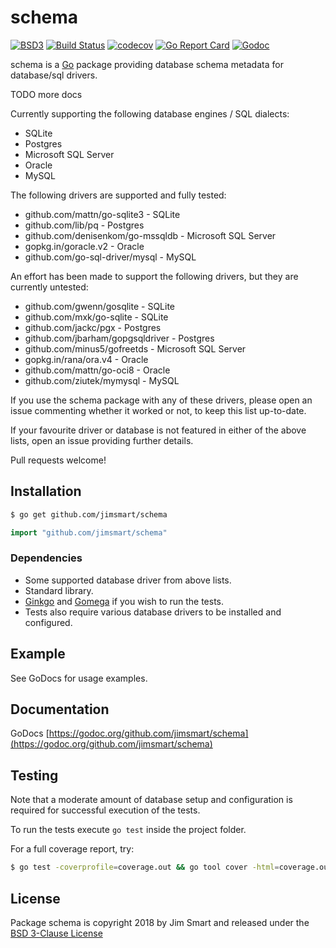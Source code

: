 # schema

[![BSD3](https://img.shields.io/badge/license-BSD3-blue.svg?style=flat)](LICENSE.md) [![Build Status](https://img.shields.io/travis/jimsmart/schema/master.svg?style=flat)](https://travis-ci.org/jimsmart/schema) [![codecov](https://codecov.io/gh/jimsmart/schema/branch/master/graph/badge.svg)](https://codecov.io/gh/jimsmart/schema) [![Go Report Card](https://goreportcard.com/badge/github.com/jimsmart/schema)](https://goreportcard.com/report/github.com/jimsmart/schema) [![Godoc](https://img.shields.io/badge/godoc-reference-blue.svg?style=flat)](https://godoc.org/github.com/jimsmart/schema)

schema is a [Go](https://golang.org) package providing database schema metadata for database/sql drivers.

TODO more docs

Currently supporting the following database engines / SQL dialects:

- SQLite
- Postgres
- Microsoft SQL Server
- Oracle
- MySQL

The following drivers are supported and fully tested:

- github.com/mattn/go-sqlite3 - SQLite
- github.com/lib/pq - Postgres
- github.com/denisenkom/go-mssqldb - Microsoft SQL Server
- gopkg.in/goracle.v2 - Oracle
- github.com/go-sql-driver/mysql - MySQL

An effort has been made to support the following drivers, but they are currently untested:

- github.com/gwenn/gosqlite - SQLite
- github.com/mxk/go-sqlite - SQLite
- github.com/jackc/pgx - Postgres
- github.com/jbarham/gopgsqldriver - Postgres
- github.com/minus5/gofreetds - Microsoft SQL Server
- gopkg.in/rana/ora.v4 - Oracle
- github.com/mattn/go-oci8 - Oracle
- github.com/ziutek/mymysql - MySQL

If you use the schema package with any of these drivers, please open an issue commenting whether it worked or not, to keep this list up-to-date.

If your favourite driver or database is not featured in either of the above lists, open an issue providing further details.

Pull requests welcome!


## Installation
```bash
$ go get github.com/jimsmart/schema
```

```go
import "github.com/jimsmart/schema"
```

### Dependencies

- Some supported database driver from above lists.
- Standard library.
- [Ginkgo](https://onsi.github.io/ginkgo/) and [Gomega](https://onsi.github.io/gomega/) if you wish to run the tests.
- Tests also require various database drivers to be installed and configured.

## Example

See GoDocs for usage examples.

## Documentation

GoDocs [https://godoc.org/github.com/jimsmart/schema](https://godoc.org/github.com/jimsmart/schema)

## Testing

Note that a moderate amount of database setup and configuration is required for successful execution of the tests.

To run the tests execute `go test` inside the project folder.

For a full coverage report, try:

```bash
$ go test -coverprofile=coverage.out && go tool cover -html=coverage.out
```

## License

Package schema is copyright 2018 by Jim Smart and released under the [BSD 3-Clause License](LICENSE.md)
